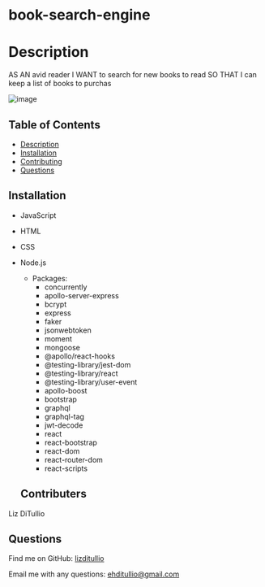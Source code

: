 # book-search-engine


# Description
AS AN avid reader
I WANT to search for new books to read
SO THAT I can keep a list of books to purchas

![image](https://user-images.githubusercontent.com/100237983/183532845-c8e7a2f2-3ec8-4923-9cc0-42b0a443a400.png)


  ## Table of Contents
  - [Description](#description)
  - [Installation](#installation)
  - [Contributing](#contributing)
  - [Questions](#questions)

  ## Installation
* JavaScript
* HTML
* CSS
* Node.js
    - Packages:
        - concurrently
        - apollo-server-express
        - bcrypt
        - express
        - faker
        - jsonwebtoken
        - moment
        - mongoose
        - @apollo/react-hooks
        - @testing-library/jest-dom
        - @testing-library/react
        - @testing-library/user-event
        - apollo-boost
        - bootstrap
        - graphql
        - graphql-tag
        - jwt-decode
        - react
        - react-bootstrap
        - react-dom
        - react-router-dom
        - react-scripts

  ## Contributers 
 Liz DiTullio

  ## Questions
  
 Find me on GitHub: [lizditullio](https://github.com/lizditullio)
 
  Email me with any questions: ehditullio@gmail.com
  
